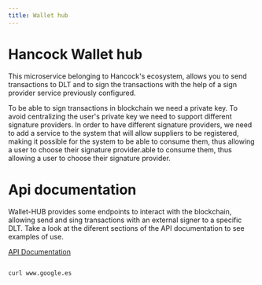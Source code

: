 ```yaml
---
title: Wallet hub
---
```


# Hancock Wallet hub

This microservice belonging to Hancock's ecosystem, allows you to send transactions to DLT and to sign the transactions with the help of a sign provider service previously configured.

To be able to sign transactions in blockchain we need a private key. To avoid centralizing the user's private key we need to support different signature providers. In order to have different signature providers, we need to add a service to the system that will allow suppliers to be registered, making it possible for the system to be able to consume them, thus allowing a user to choose their signature provider.able to consume them, thus allowing a user to choose their signature provider.

# Api documentation

Wallet-HUB provides some endpoints to interact with the blockchain, allowing send and sing transactions with an external signer to a specific DLT. Take a look at the diferent sections of the API documentation to see examples of use.

<a href="https://bbva.github.io/hancock-wallet-hub/api.html">API Documentation</a>

```bash

curl www.google.es

```